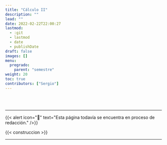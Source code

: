 ```yaml
---
title: "Cálculo II"
description: ""
lead: ""
date: 2022-02-22T22:00:27
lastmod:
  - :git
  - lastmod
  - date
  - publishDate
draft: false
images: []
menu:
  pregrado:
    parent: "semestre"
weight: 20
toc: true
contributors: ["Sergio"]
---
```


<br />
<br />

---

{{< alert icon="🔔" text="Esta página todavía se encuentra en proceso de redacción." />}}

{{< construccion >}}

---

<br />
<br />
